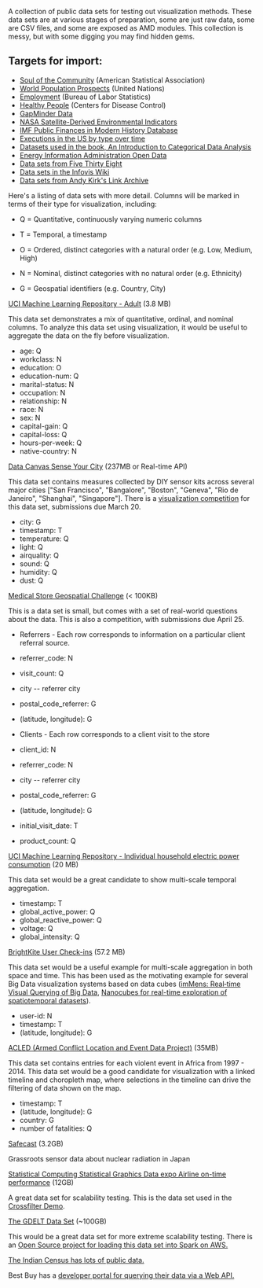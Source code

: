 A collection of public data sets for testing out visualization methods. These data sets are at various stages of preparation, some are just raw data, some are CSV files, and some are exposed as AMD modules. This collection is messy, but with some digging you may find hidden gems.

## Targets for import:

 * [Soul of the Community](http://streaming.stat.iastate.edu/dataexpo/2013/) (American Statistical Association)
 * [World Population Prospects](http://esa.un.org/wpp/Excel-Data/population.htm) (United Nations)
 * [Employment](http://www.bls.gov/data/) (Bureau of Labor Statistics)
 * [Healthy People](http://visualizing.org/datasets/healthy-people-2010) (Centers for Disease Control)
 * [GapMinder Data](http://www.gapminder.org/data/)
 * [NASA Satellite-Derived Environmental Indicators](http://sedac.ciesin.columbia.edu/data/collection/sdei)
 * [IMF Public Finances in Modern History Database](http://www.imf.org/external/np/fad/histdb/)
 * [Executions in the US by type over time](http://www.deathpenaltyinfo.org/views-executions)
 * [Datasets used in the book, An Introduction to Categorical Data Analysis](http://lib.stat.cmu.edu/datasets/agresti)
 * [Energy Information Administration Open Data](http://www.eia.gov/beta/api/)
 * [Data sets from Five Thirty Eight](https://github.com/fivethirtyeight/data)
 * [Data sets in the Infovis Wiki](http://www.infovis-wiki.net/index.php?title=Data_Libraries)
 * [Data sets from Andy Kirk's Link Archive](http://www.visualisingdata.com/2017/02/archiving-collection-places-access-data/)

Here's a listing of data sets with more detail. Columns will be marked in terms of their type for visualization, including:

*   Q = Quantitative, continuously varying numeric columns

*   T = Temporal, a timestamp

*   O = Ordered, distinct categories with a natural order (e.g. Low, Medium, High)
*   N = Nominal, distinct categories with no natural order (e.g. Ethnicity)

*   G = Geospatial identifiers (e.g. Country, City)

[UCI Machine Learning Repository - Adult](https://www.google.com/url?q=https%3A%2F%2Farchive.ics.uci.edu%2Fml%2Fdatasets%2FAdult&sa=D&sntz=1&usg=AFQjCNFwLJllpmdZIOWlRLLkk_9ZSNZKqQ) (3.8 MB)

This data set demonstrates a mix of quantitative, ordinal, and nominal columns. To analyze this data set using visualization, it would be useful to aggregate the data on the fly before visualization.

*   age: Q
*   workclass: N
*   education: O
*   education-num: Q
*   marital-status: N
*   occupation: N
*   relationship: N
*   race: N
*   sex: N
*   capital-gain: Q
*   capital-loss: Q
*   hours-per-week: Q
*   native-country: N

[Data Canvas Sense Your City](http://www.google.com/url?q=http%3A%2F%2Fmap.datacanvas.org%2F%23!%2Fdata&sa=D&sntz=1&usg=AFQjCNEedbSdH_mZV_v12HBhxd7Ul-NiMQ) (237MB or Real-time API)

This data set contains measures collected by DIY sensor kits across several major cities ["San Francisco", "Bangalore", "Boston", "Geneva", "Rio de Janeiro", "Shanghai", "Singapore"]. There is a [visualization competition](http://www.google.com/url?q=http%3A%2F%2Fdatacanvas.org%2Fsense-your-city%2F&sa=D&sntz=1&usg=AFQjCNHcWeFkvA6wD_oRnamXreEj450Bkg) for this data set, submissions due March 20.

*   city: G
*   timestamp: T
*   temperature: Q
*   light: Q
*   airquality: Q
*   sound: Q
*   humidity: Q
*   dust: Q

[Medical Store Geospatial Challenge](http://www.google.com/url?q=http%3A%2F%2Fdatabits.io%2Fchallenges%2Fmedical-store-geospatial-challenge&sa=D&sntz=1&usg=AFQjCNHB2oK5X8YZBVhgSRfNo2X6BJuMdg) (< 100KB)

This is a data set is small, but comes with a set of real-world questions about the data. This is also a competition, with submissions due April 25.

*   Referrers - Each row corresponds to information on a particular client referral source.

*   referrer_code: N
*   visit_count: Q
*   city -- referrer city
*   postal_code_referrer: G
*   (latitude, longitude): G

*   Clients - Each row corresponds to a client visit to the store

*   client_id: N
*   referrer_code: N
*   city -- referrer city
*   postal_code_referrer: G
*   (latitude, longitude): G
*   initial_visit_date: T
*   product_count: Q

[UCI Machine Learning Repository - Individual household electric power consumption](https://www.google.com/url?q=https%3A%2F%2Farchive.ics.uci.edu%2Fml%2Fdatasets%2FIndividual%2Bhousehold%2Belectric%2Bpower%2Bconsumption&sa=D&sntz=1&usg=AFQjCNFBoiSE5f5cpTXGFOOBD6GQfvC2Bw) (20 MB)

This data set would be a great candidate to show multi-scale temporal aggregation.

*   timestamp: T
*   global_active_power: Q
*   global_reactive_power: Q
*   voltage: Q
*   global_intensity: Q

[BrightKite User Check-ins](http://www.google.com/url?q=http%3A%2F%2Fsnap.stanford.edu%2Fdata%2Floc-brightkite.html&sa=D&sntz=1&usg=AFQjCNHyanzkA0OtOKyz0iT_ceGMUjnF6A) (57.2 MB)

This data set would be a useful example for multi-scale aggregation in both space and time. This has been used as the motivating example for several Big Data visualization systems based on data cubes ([imMens: Real‐time Visual Querying of Big Data](https://www.google.com/url?q=https%3A%2F%2Fidl.cs.washington.edu%2Ffiles%2F2013-imMens-EuroVis.pdf&sa=D&sntz=1&usg=AFQjCNH5qDFCuBGeAKXLiTYUXK5SJZI1VQ), [Nanocubes for real-time exploration of spatiotemporal datasets](http://www.google.com/url?q=http%3A%2F%2Fciteseerx.ist.psu.edu%2Fviewdoc%2Fdownload%3Fdoi%3D10.1.1.394.4736%26rep%3Drep1%26type%3Dpdf&sa=D&sntz=1&usg=AFQjCNG5VEnQssBSkU6xBjmUFo-pffWrYg)).

*   user-id: N
*   timestamp: T
*   (latitude, longitude): G

[ACLED (Armed Conflict Location and Event Data Project)](http://www.google.com/url?q=http%3A%2F%2Fwww.acleddata.com%2Fdata%2F&sa=D&sntz=1&usg=AFQjCNFV5lpcdVoD6nKJR-vXkKidw5XuPQ) (35MB)

This data set contains entries for each violent event in Africa from 1997 - 2014\. This data set would be a good candidate for visualization with a linked timeline and choropleth map, where selections in the timeline can drive the filtering of data shown on the map.

*   timestamp: T
*   (latitude, longitude): G
*   country: G
*   number of fatalities: Q

[Safecast](http://www.google.com/url?q=http%3A%2F%2Fblog.safecast.org%2Fdata%2F&sa=D&sntz=1&usg=AFQjCNHExG-991SfaAYOMkX_FMPGJFHpew) (3.2GB)

Grassroots sensor data about nuclear radiation in Japan

[Statistical Computing Statistical Graphics Data expo Airline on-time performance](http://www.google.com/url?q=http%3A%2F%2Fstat-computing.org%2Fdataexpo%2F2009%2F&sa=D&sntz=1&usg=AFQjCNGAAyzi1YJc-Xhkbtnw7bk8fY0MwA) (12GB)

A great data set for scalability testing. This is the data set used in the [Crossfilter Demo](http://www.google.com/url?q=http%3A%2F%2Fsquare.github.io%2Fcrossfilter%2F&sa=D&sntz=1&usg=AFQjCNH-caOpObkW654NYdXJxNYLmpkxCQ).

[The GDELT Data Set](http://www.google.com/url?q=http%3A%2F%2Fgdeltproject.org%2Fdata.html%23rawdatafiles&sa=D&sntz=1&usg=AFQjCNEpiEVGZcQX-U_ZZm8MlTL9oU6ZZg) (~100GB)

This would be a great data set for more extreme scalability testing. There is an [Open Source project for loading this data set into Spark on AWS.](https://www.google.com/url?q=https%3A%2F%2Fgithub.com%2Fvelvia%2Fspark-sql-gdelt&sa=D&sntz=1&usg=AFQjCNG766ALWSV8iNLjbQZd_CJnqK3spg)

[The Indian Census has lots of public data.](http://www.google.com/url?q=http%3A%2F%2Fwww.devinfo.org%2Findiacensus2011%2Flibraries%2Faspx%2FCatalog.aspx&sa=D&sntz=1&usg=AFQjCNFpZ93xLZHQvmkLq-4u38ymTPsDKw)

Best Buy has a [developer portal for querying their data via a Web API.](https://www.google.com/url?q=https%3A%2F%2Fdeveloper.bestbuy.com%2F&sa=D&sntz=1&usg=AFQjCNHeep1tEkODill37AcU-weTtkoDBw)
